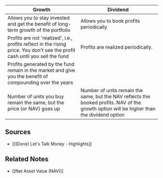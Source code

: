 | Growth                                                                                                                       | Dividend                                |
| ---------------------------------------------------------------------------------------------------------------------------- | --------------------------------------- |
| Allows you to stay invested and get the benefit of long-term growth of the portfolio                                         | Allows you to book profits periodically |
| Profits are not 'realized', i.e., profits reflect in the rising price. You don't see the profit cash until you sell the fund | Profits are realized periodically.      |
| Profits generated by the fund remain in the market and give you the benefit of compounding over the years                    |                                         |
| Number of units you buy remain the same, but the price (or NAV) goes up                                                      | Number of units remain the same, but the NAV reflects the booked profits. NAV of the growth option will be higher than the dividend option                                       |

## Sources
- [[(Done) Let's Talk Money - Highlights]]

## Related Notes
- [[Net Asset Value (NAV)]] 